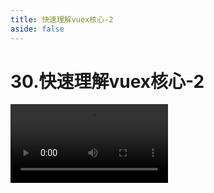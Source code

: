 ```yaml
---
title: 快速理解vuex核心-2
aside: false
---
```


# 30.快速理解vuex核心-2

<video autoplay src="http://qn.chinavanes.com/interview/vue-interview/30.快速理解vuex核心-2.mp4" controls controlsList="nodownload" width="50%"/>

